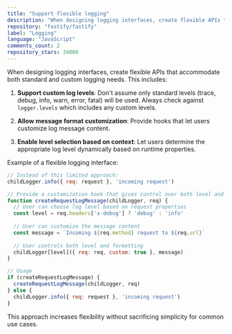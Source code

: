 ```yaml
---
title: "Support flexible logging"
description: "When designing logging interfaces, create flexible APIs that accommodate both standard and custom logging needs. This includes supporting custom log levels, allowing message format customization, and enabling level selection based on context."
repository: "fastify/fastify"
label: "Logging"
language: "JavaScript"
comments_count: 2
repository_stars: 34000
---
```


When designing logging interfaces, create flexible APIs that accommodate both standard and custom logging needs. This includes:

1. **Support custom log levels**: Don't assume only standard levels (trace, debug, info, warn, error, fatal) will be used. Always check against `logger.levels` which includes any custom levels.

2. **Allow message format customization**: Provide hooks that let users customize log message content.

3. **Enable level selection based on context**: Let users determine the appropriate log level dynamically based on runtime properties.

Example of a flexible logging interface:

```javascript
// Instead of this limited approach:
childLogger.info({ req: request }, 'incoming request')

// Provide a customization hook that gives control over both level and message:
function createRequestLogMessage(childLogger, req) {
  // User can choose log level based on request properties
  const level = req.headers['x-debug'] ? 'debug' : 'info'
  
  // User can customize the message content
  const message = `Incoming ${req.method} request to ${req.url}`
  
  // User controls both level and formatting
  childLogger[level]({ req: req, custom: true }, message)
}

// Usage
if (createRequestLogMessage) {
  createRequestLogMessage(childLogger, req)
} else {
  childLogger.info({ req: request }, 'incoming request')
}
```

This approach increases flexibility without sacrificing simplicity for common use cases.